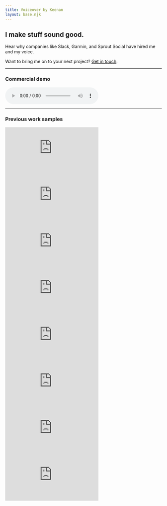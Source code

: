 ```yaml
---
title: Voiceover by Keenan
layout: base.njk
---
```


## I make stuff sound good.

 Hear why companies like Slack, Garmin, and Sprout Social have hired me and my voice.

Want to bring me on to your next project? <a href="mailto:keenan@gkeenan.co?subject=I need a VO artist!&body=[Please tell me about your project, including any pertinent information about your company, your budget, turnaround time, etc.]">Get in touch</a>.


---

### Commercial demo

<audio controls>
    <source src="https://avgb.b-cdn.net/VO/Keenan%20Commercial%20Demo.mp3" type="audio/mpeg">
</audio>

---

### Previous work samples

<iframe class="youtube" src="https://www.youtube.com/embed/I-LJCfAwS68?si=SM9gI4iLcw3r_H3m" title="YouTube video player" frameborder="0" allow="accelerometer; autoplay; clipboard-write; encrypted-media; gyroscope; picture-in-picture; web-share" referrerpolicy="strict-origin-when-cross-origin" allowfullscreen></iframe>

<iframe class="youtube" src="https://www.youtube.com/embed/qaeMmJ_pub8?si=qt4u--CWYN5FQrEa" title="YouTube video player" title="YouTube video player" frameborder="0" allow="accelerometer; autoplay; clipboard-write; encrypted-media; gyroscope; picture-in-picture; web-share" referrerpolicy="strict-origin-when-cross-origin" allowfullscreen></iframe>

<iframe class="youtube" src="https://www.youtube.com/embed/WeWlmUKqQcw?si=XiC_T3U9rio63o-X" title="YouTube video player" frameborder="0" allow="accelerometer; autoplay; clipboard-write; encrypted-media; gyroscope; picture-in-picture; web-share" referrerpolicy="strict-origin-when-cross-origin" allowfullscreen></iframe>

<iframe class="youtube" src="https://www.youtube.com/embed/2B19CwfcOwY?si=PaCiFfojQWkBP0ln" title="YouTube video player" frameborder="0" allow="accelerometer; autoplay; clipboard-write; encrypted-media; gyroscope; picture-in-picture; web-share" referrerpolicy="strict-origin-when-cross-origin" allowfullscreen></iframe>

<iframe class="youtube" src="https://www.youtube.com/embed/t75MwdlyIzM?si=qnqpG8ZxEbRtJlvR" title="YouTube video player" frameborder="0" allow="accelerometer; autoplay; clipboard-write; encrypted-media; gyroscope; picture-in-picture; web-share" referrerpolicy="strict-origin-when-cross-origin" allowfullscreen></iframe>

<iframe class="youtube" src="https://www.youtube.com/embed/VWC8AT4dtRg?si=OjjRUCV-DTMod3US" title="YouTube video player" frameborder="0" allow="accelerometer; autoplay; clipboard-write; encrypted-media; gyroscope; picture-in-picture; web-share" referrerpolicy="strict-origin-when-cross-origin" allowfullscreen></iframe>

<iframe class="youtube" src="https://www.youtube.com/embed/m5Y3zTF18I4?si=tihYmRknXpzuI2ID" title="YouTube video player" frameborder="0" allow="accelerometer; autoplay; clipboard-write; encrypted-media; gyroscope; picture-in-picture; web-share" referrerpolicy="strict-origin-when-cross-origin" allowfullscreen></iframe>

<iframe class="youtube" src="https://www.youtube.com/embed/px1-h4ZaVQw?si=9sFg7MaHo8MBWR5m" title="YouTube video player" frameborder="0" allow="accelerometer; autoplay; clipboard-write; encrypted-media; gyroscope; picture-in-picture; web-share" referrerpolicy="strict-origin-when-cross-origin" allowfullscreen></iframe>